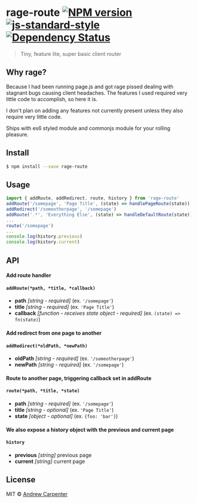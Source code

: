 # rage-route [![NPM version](https://badge.fury.io/js/rage-route.svg)](https://npmjs.org/package/rage-route)   [![js-standard-style](https://img.shields.io/badge/code%20style-standard-brightgreen.svg?style=flat)](https://github.com/feross/standard)   [![Dependency Status](https://dependencyci.com/github/doesdev/rage-route/badge)](https://dependencyci.com/github/doesdev/rage-route)

> Tiny, feature lite, super basic client router

## Why rage?

Because I had been running page.js and got rage pissed dealing with
stagnant bugs causing client headaches. The features I used required very little
code to accomplish, so here it is.

I don't plan on adding any features not currently present unless they also require
very little code.

Ships with es6 styled module and commonjs module for your rolling pleasure.

## Install

```sh
$ npm install --save rage-route
```

## Usage

```js
import { addRoute, addRedirect, route, history } from 'rage-route'
addRoute('/somepage', 'Page Title', (state) => handlePageRoute(state))
addRedirect('/someotherpage', '/somepage')
addRoute('.*', 'Everything Else', (state) => handleDefaultRoute(state))
...
route('/somepage')
...
console.log(history.previous)
console.log(history.current)
```

## API

#### Add route handler

#### `addRoute(*path, *title, *callback)`

- **path** *[string - required]* (ex. `'/somepage'`)
- **title** *[string - required]* (ex. `'Page Title'`)
- **callback** *[function - receives state object - required]* (ex. `(state) => fn(state)`)

#### Add redirect from one page to another

#### `addRedirect(*oldPath, *newPath)`

- **oldPath** *[string - required]* (ex. `'/someotherpage'`)
- **newPath** *[string - required]* (ex. `'/somepage'`)

#### Route to another page, triggering callback set in addRoute

#### `route(*path, *title, *state)`

- **path** *[string - required]* (ex. `'/somepage'`)
- **title** *[string - optional]* (ex. `'Page Title'`)
- **state** *[object - optional]* (ex. `{foo: 'bar'}`)

#### We also expose a history object with the previous and current page

#### `history`

- **previous** *[string]* previous page
- **current** *[string]* current page

## License

MIT © [Andrew Carpenter](https://github.com/doesdev)
